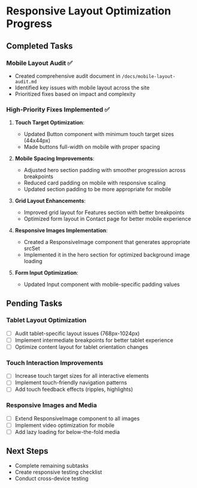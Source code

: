 # Responsive Layout Optimization Progress

## Completed Tasks

### Mobile Layout Audit ✅
- Created comprehensive audit document in `/docs/mobile-layout-audit.md`
- Identified key issues with mobile layout across the site
- Prioritized fixes based on impact and complexity

### High-Priority Fixes Implemented ✅
1. **Touch Target Optimization**:
   - Updated Button component with minimum touch target sizes (44x44px)
   - Made buttons full-width on mobile with proper spacing

2. **Mobile Spacing Improvements**:
   - Adjusted hero section padding with smoother progression across breakpoints
   - Reduced card padding on mobile with responsive scaling
   - Updated section padding to be more appropriate for mobile

3. **Grid Layout Enhancements**:
   - Improved grid layout for Features section with better breakpoints
   - Optimized form layout in Contact page for better mobile experience

4. **Responsive Images Implementation**:
   - Created a ResponsiveImage component that generates appropriate srcSet
   - Implemented it in the hero section for optimized background image loading

5. **Form Input Optimization**:
   - Updated Input component with mobile-specific padding values

## Pending Tasks

### Tablet Layout Optimization
- [ ] Audit tablet-specific layout issues (768px-1024px)
- [ ] Implement intermediate breakpoints for better tablet experience
- [ ] Optimize content layout for tablet orientation changes

### Touch Interaction Improvements
- [ ] Increase touch target sizes for all interactive elements
- [ ] Implement touch-friendly navigation patterns
- [ ] Add touch feedback effects (ripples, highlights)

### Responsive Images and Media
- [ ] Extend ResponsiveImage component to all images
- [ ] Implement video optimization for mobile
- [ ] Add lazy loading for below-the-fold media

## Next Steps
- Complete remaining subtasks
- Create responsive testing checklist
- Conduct cross-device testing
